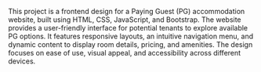 This project is a frontend design for a Paying Guest (PG) accommodation website, built using HTML, CSS, JavaScript, and Bootstrap. The website provides a user-friendly interface for potential tenants to explore available PG options. It features responsive layouts, an intuitive navigation menu, and dynamic content to display room details, pricing, and amenities. The design focuses on ease of use, visual appeal, and accessibility across different devices.
